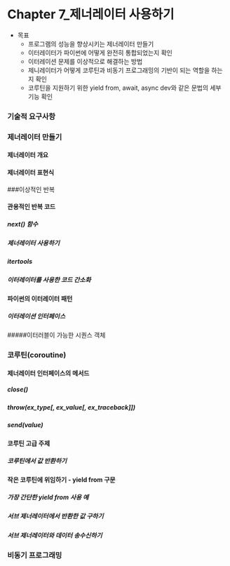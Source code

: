 # Chapter 7_제너레이터 사용하기
* 목표
    - 프로그램의 성능을 향상시키는 제너레이터 만들기
    - 이터레이터가 파이썬에 어떻게 완전히 통합되었는지 확인
    - 이터레이션 문제를 이상적으로 해결하는 방법
    - 제니레이터가 어떻게 코루틴과 비동기 프로그래밍의 기반이 되는 역할을 하는지 확인
    - 코루틴을 지원하기 위한 yield from, await, async dev와 같은 문법의 세부 기능 확인
### 기술적 요구사항
### 제너레이터 만들기
#### 제너레이터 개요
#### 제너레이터 표현식
###이상적인 반복
#### 관용적인 반복 코드
##### next() 함수
##### 제너레이터 사용하기
##### itertools
##### 이터레이터를 사용한 코드 간소화
#### 파이썬의 이터레이터 패턴
##### 이터레이션 인터페이스
#####이터러블이 가능한 시퀀스 객체
### 코루틴(coroutine)
#### 제너레이터 인터페이스의 메서드
##### close()
##### throw(ex_type[, ex_value[, ex_traceback]])
##### send(value)
#### 코루틴 고급 주제
##### 코루틴에서 값 반환하기
#### 작은 코루틴에 위임하기 - yield from 구문
##### 가장 간단한 yield from 사용 예
##### 서브 제너레이터에서 반환한 값 구하기
##### 서브 제너레이터와 데이터 송수신하기
### 비동기 프로그래밍
